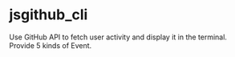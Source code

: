 # jsgithub_cli

Use GitHub API to fetch user activity and display it in the terminal.  
Provide 5 kinds of Event.
